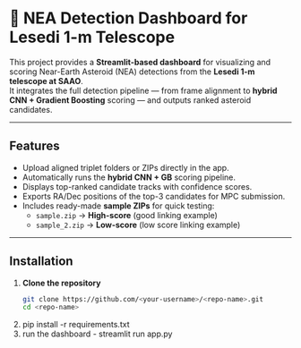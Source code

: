 # 🌌 NEA Detection Dashboard for Lesedi 1-m Telescope

This project provides a **Streamlit-based dashboard** for visualizing and scoring Near-Earth Asteroid (NEA) detections from the **Lesedi 1-m telescope at SAAO**.  
It integrates the full detection pipeline — from frame alignment to **hybrid CNN + Gradient Boosting** scoring — and outputs ranked asteroid candidates.

---

## Features

- Upload aligned triplet folders or ZIPs directly in the app.  
- Automatically runs the **hybrid CNN + GB** scoring pipeline.  
- Displays top-ranked candidate tracks with confidence scores.  
- Exports RA/Dec positions of the top-3 candidates for MPC submission.  
- Includes ready-made **sample ZIPs** for quick testing:
  - `sample.zip` → **High-score** (good linking example)
  - `sample_2.zip` → **Low-score** (low score linking example)

---

## Installation

1. **Clone the repository**
   ```bash
   git clone https://github.com/<your-username>/<repo-name>.git
   cd <repo-name>

2. pip install -r requirements.txt
3. run the dashboard - streamlit run app.py
